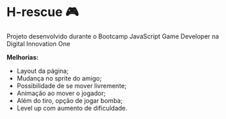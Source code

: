 # H-rescue 🎮

Projeto desenvolvido durante o Bootcamp JavaScript Game Developer na Digital Innovation One

**Melhorias:**

- Layout da página;
- Mudança no sprite do amigo;
- Possibilidade de se mover livremente;
- Animação ao mover o jogador;
- Além do tiro, opção de jogar bomba;
- Level up com aumento de dificuldade.


